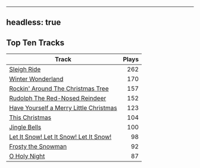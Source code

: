 
---
headless: true
---

## Top Ten Tracks

| Track | Plays |
| --- |  ---: |
|[Sleigh Ride](/songs/sleigh-ride)| 262|
|[Winter Wonderland](/songs/winter-wonderland)| 170|
|[Rockin' Around The Christmas Tree](/songs/rockin-around-the-christmas-tree)| 157|
|[Rudolph The Red-Nosed Reindeer](/songs/rudolph-the-red-nosed-reindeer)| 152|
|[Have Yourself a Merry Little Christmas](/songs/have-yourself-a-merry-little-christmas)| 123|
|[This Christmas](/songs/this-christmas)| 104|
|[Jingle Bells](/songs/jingle-bells)| 100|
|[Let It Snow! Let It Snow! Let It Snow!](/songs/let-it-snow-let-it-snow-let-it-snow)| 98|
|[Frosty the Snowman](/songs/frosty-the-snowman)| 92|
|[O Holy Night](/songs/o-holy-night)| 87|

